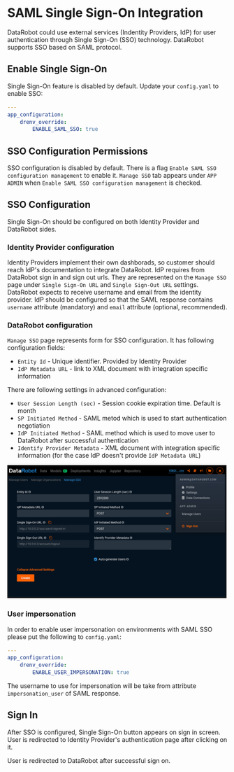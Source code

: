 # SAML Single Sign-On Integration

DataRobot could use external services (Indentity Providers, IdP) for user authentication through Single Sign-On (SSO) technology. DataRobot supports SSO based on SAML protocol.

## Enable Single Sign-On

Single Sign-On feature is disabled by default. Update your `config.yaml` to enable SSO:

```yaml
---
app_configuration:
    drenv_override:
        ENABLE_SAML_SSO: true
```

## SSO Configuration Permissions

SSO configuration is disabled by default. There is a flag `Enable SAML SSO configuration management` to enable it. `Manage SSO` tab appears under `APP ADMIN` when `Enable SAML SSO configuration management` is checked.

## SSO Configuration

Single Sign-On should be configured on both Identity Provider and DataRobot sides.

### Identity Provider configuration

Identity Providers implement their own dashborads, so customer should reach IdP's documentation to integrate DataRobot. IdP requires from DataRobot sign in and sign out urls. They are represented on the `Manage SSO` page under `Single Sign-On URL` and `Single Sign-Out URL` settings.
DataRobot expects to receive username and email from the identity provider. IdP should be configured so that the SAML response contains `username` attribute (mandatory) and `email` attribute (optional, recommended). 

### DataRobot configuration

`Manage SSO` page represents form for SSO configuration. It has following configuration fields:

* `Entity Id` - Unique identifier. Provided by Identity Provider
* `IdP Metadata URL` - link to XML document with integration specific information

There are following settings in advanced configuration:

* `User Session Length (sec)` - Session cookie expiration time. Default is month
* `SP Initiated Method` - SAML metod which is used to start authentication negotiation
* `IdP Initiated Method` - SAML method which is used to move user to DataRobot after successful authentication
* `Identify Provider Metadata` - XML document with integration specific information (for the case IdP doesn't provide `IdP Metadata URL`)

<img src="images/sso-saml-configuration.png" alt="SSO SAML Configuration" style="border: 1px solid black;" width="500" />

### User impersonation

In order to enable user impersonation on environments with SAML SSO please put the following to `config.yaml`:

```yaml
---
app_configuration:
    drenv_override:
        ENABLE_USER_IMPERSONATION: true
```

The username to use for impersonation will be take from attribute `impersonation_user` of SAML response.

## Sign In

After SSO is configured, Single Sign-On button appears on sign in screen. User is redirected to Identity Provider's authentication page after clicking on it.

User is redirected to DataRobot after successful sign on.

